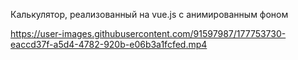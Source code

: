 Калькулятор, реализованный на vue.js с анимированным фоном

https://user-images.githubusercontent.com/91597987/177753730-eaccd37f-a5d4-4782-920b-e06b3a1fcfed.mp4
